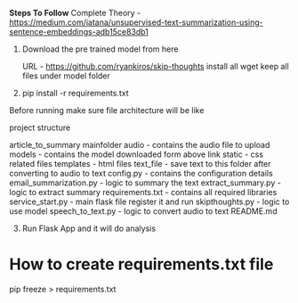 **Steps To Follow**
Complete Theory - https://medium.com/jatana/unsupervised-text-summarization-using-sentence-embeddings-adb15ce83db1
1. Download the pre trained model from here

    URL - https://github.com/ryankiros/skip-thoughts
    install all wget
    keep all files under model folder
2. pip install -r requirements.txt

Before running make sure file architecture will be like

project structure

article_to_summary
    mainfolder
        audio - contains the audio file to upload
        models - contains the model downloaded form above link
        static - css related files
        templates - html files
        text_file - save text to this folder after converting to audio to text
        config.py - contains the configuration details
        email_summarization.py - logic to summary the text
        extract_summary.py - logic to extract summary
        requirements.txt - contains all required libraries
        service_start.py - main flask file register it and run
        skipthoughts.py - logic to use model
        speech_to_text.py - logic to convert audio to text
    README.md


3. Run Flask App and it will do analysis






# How to create requirements.txt file
pip freeze > requirements.txt